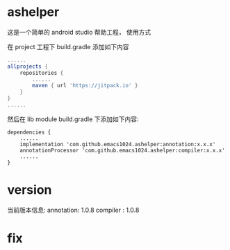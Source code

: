# ashelper

这是一个简单的 android studio 帮助工程， 使用方式

在 project 工程下 build.gradle 添加如下内容

```build.gradle
......
allprojects {
    repositories {
        ......
        maven { url 'https://jitpack.io' }
    }
}
......
```

然后在 lib module build.gradle 下添加如下内容:

```
dependencies {
    ......
    implementation 'com.github.emacs1024.ashelper:annotation:x.x.x'
    annotationProcessor 'com.github.emacs1024.ashelper:compiler:x.x.x'
    ......
}
```

# version
当前版本信息:
annotation: 1.0.8
compiler  : 1.0.8


# fix
